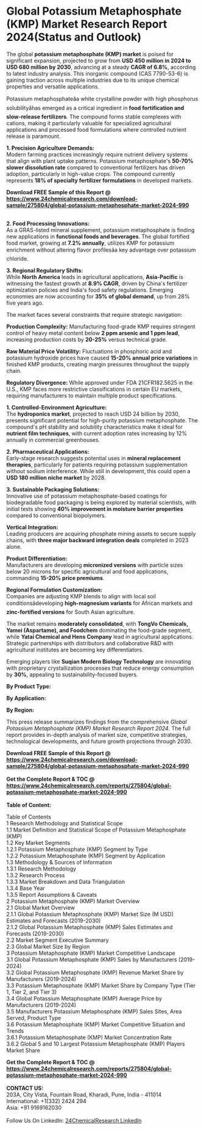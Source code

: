 <h1>Global Potassium Metaphosphate (KMP) Market Research Report 2024(Status and Outlook)</h1><p>The global <strong>potassium metaphosphate (KMP) market</strong> is poised for significant expansion, projected to grow from <strong>USD 450 million in 2024 to USD 680 million by 2030</strong>, advancing at a steady <strong>CAGR of 6.8%</strong>, according to latest industry analysis. This inorganic compound (CAS 7790-53-6) is gaining traction across multiple industries due to its unique chemical properties and versatile applications.</p><p>Potassium metaphosphateâa white crystalline powder with high phosphorus solubilityâhas emerged as a critical ingredient in <strong>food fortification and slow-release fertilizers</strong>. The compound forms stable complexes with cations, making it particularly valuable for specialized agricultural applications and processed food formulations where controlled nutrient release is paramount.</p><p><strong>1. Precision Agriculture Demands:</strong><br>
Modern farming practices increasingly require nutrient delivery systems that align with plant uptake patterns. Potassium metaphosphate's <strong>50-70% slower dissolution rate</strong> compared to conventional fertilizers has driven adoption, particularly in high-value crops. The compound currently represents <strong>18% of specialty fertilizer formulations</strong> in developed markets.</p><div><b>Download FREE Sample of this Report @ 
            <a href="https://www.24chemicalresearch.com/download-sample/275804/global-potassium-metaphosphate-market-2024-990">
            https://www.24chemicalresearch.com/download-sample/275804/global-potassium-metaphosphate-market-2024-990</a></b></div><br><p><strong>2. Food Processing Innovations:</strong><br>
As a GRAS-listed mineral supplement, potassium metaphosphate is finding new applications in <strong>functional foods and beverages</strong>. The global fortified food market, growing at <strong>7.2% annually</strong>, utilizes KMP for potassium enrichment without altering flavor profilesâa key advantage over potassium chloride.</p><p><strong>3. Regional Regulatory Shifts:</strong><br>
While <strong>North America</strong> leads in agricultural applications, <strong>Asia-Pacific</strong> is witnessing the fastest growth at <strong>8.9% CAGR</strong>, driven by China's fertilizer optimization policies and India's food safety regulations. Emerging economies are now accounting for <strong>35% of global demand</strong>, up from 28% five years ago.</p><p>The market faces several constraints that require strategic navigation:</p><p><strong>Production Complexity:</strong> Manufacturing food-grade KMP requires stringent control of heavy metal content below <strong>2 ppm arsenic and 1 ppm lead</strong>, increasing production costs by <strong>20-25%</strong> versus technical grade.</p><p><strong>Raw Material Price Volatility:</strong> Fluctuations in phosphoric acid and potassium hydroxide prices have caused <strong>15-20% annual price variations</strong> in finished KMP products, creating margin pressures throughout the supply chain.</p><p><strong>Regulatory Divergence:</strong> While approved under FDA 21CFR182.5625 in the U.S., KMP faces more restrictive classifications in certain EU markets, requiring manufacturers to maintain multiple product specifications.</p><p><strong>1. Controlled-Environment Agriculture:</strong><br>
The <strong>hydroponics market</strong>, projected to reach USD 24 billion by 2030, presents significant potential for high-purity potassium metaphosphate. The compound's pH stability and solubility characteristics make it ideal for <strong>nutrient film techniques</strong>, with current adoption rates increasing by 12% annually in commercial greenhouses.</p><p><strong>2. Pharmaceutical Applications:</strong><br>
Early-stage research suggests potential uses in <strong>mineral replacement therapies</strong>, particularly for patients requiring potassium supplementation without sodium interference. While still in development, this could open a <strong>USD 180 million niche market</strong> by 2028.</p><p><strong>3. Sustainable Packaging Solutions:</strong><br>
Innovative use of potassium metaphosphate-based coatings for biodegradable food packaging is being explored by material scientists, with initial tests showing <strong>40% improvement in moisture barrier properties</strong> compared to conventional biopolymers.</p><p><strong>Vertical Integration:</strong><br>
	Leading producers are acquiring phosphate mining assets to secure supply chains, with <strong>three major backward integration deals</strong> completed in 2023 alone.</p><p><strong>Product Differentiation:</strong><br>
	Manufacturers are developing <strong>micronized versions</strong> with particle sizes below 20 microns for specific agricultural and food applications, commanding <strong>15-20% price premiums</strong>.</p><p><strong>Regional Formulation Customization:</strong><br>
	Companies are adjusting KMP blends to align with local soil conditionsâdeveloping <strong>high-magnesium variants</strong> for African markets and <strong>zinc-fortified versions</strong> for South Asian agriculture.</p><p>The market remains <strong>moderately consolidated</strong>, with <strong>TongVo Chemicals, Yamei (Aspartame), and Foodchem</strong> dominating the food-grade segment, while <strong>Yatai Chemical and Hens Company</strong> lead in agricultural applications. Strategic partnerships with distributors and collaborative R&amp;D with agricultural institutes are becoming key differentiators.</p><p>Emerging players like <strong>Suqian Modern Biology Technology</strong> are innovating with proprietary crystallization processes that reduce energy consumption by <strong>30%</strong>, appealing to sustainability-focused buyers.</p><p><strong>By Product Type:</strong></p><p><strong>By Application:</strong></p><p><strong>By Region:</strong></p><p>This press release summarizes findings from the comprehensive <em>Global Potassium Metaphosphate (KMP) Market Research Report 2024</em>. The full report provides in-depth analysis of market size, competitive strategies, technological developments, and future growth projections through 2030.</p><div><b>Download FREE Sample of this Report @ 
            <a href="https://www.24chemicalresearch.com/download-sample/275804/global-potassium-metaphosphate-market-2024-990">
            https://www.24chemicalresearch.com/download-sample/275804/global-potassium-metaphosphate-market-2024-990</a></b></div><br><div><b>Get the Complete Report & TOC @ 
            <a href="https://www.24chemicalresearch.com/reports/275804/global-potassium-metaphosphate-market-2024-990">
            https://www.24chemicalresearch.com/reports/275804/global-potassium-metaphosphate-market-2024-990</a></b></div><br>
            <b>Table of Content:</b><p>Table of Contents<br />
1 Research Methodology and Statistical Scope<br />
1.1 Market Definition and Statistical Scope of Potassium Metaphosphate (KMP)<br />
1.2 Key Market Segments<br />
1.2.1 Potassium Metaphosphate (KMP) Segment by Type<br />
1.2.2 Potassium Metaphosphate (KMP) Segment by Application<br />
1.3 Methodology & Sources of Information<br />
1.3.1 Research Methodology<br />
1.3.2 Research Process<br />
1.3.3 Market Breakdown and Data Triangulation<br />
1.3.4 Base Year<br />
1.3.5 Report Assumptions & Caveats<br />
2 Potassium Metaphosphate (KMP) Market Overview<br />
2.1 Global Market Overview<br />
2.1.1 Global Potassium Metaphosphate (KMP) Market Size (M USD) Estimates and Forecasts (2019-2030)<br />
2.1.2 Global Potassium Metaphosphate (KMP) Sales Estimates and Forecasts (2019-2030)<br />
2.2 Market Segment Executive Summary<br />
2.3 Global Market Size by Region<br />
3 Potassium Metaphosphate (KMP) Market Competitive Landscape<br />
3.1 Global Potassium Metaphosphate (KMP) Sales by Manufacturers (2019-2024)<br />
3.2 Global Potassium Metaphosphate (KMP) Revenue Market Share by Manufacturers (2019-2024)<br />
3.3 Potassium Metaphosphate (KMP) Market Share by Company Type (Tier 1, Tier 2, and Tier 3)<br />
3.4 Global Potassium Metaphosphate (KMP) Average Price by Manufacturers (2019-2024)<br />
3.5 Manufacturers Potassium Metaphosphate (KMP) Sales Sites, Area Served, Product Type<br />
3.6 Potassium Metaphosphate (KMP) Market Competitive Situation and Trends<br />
3.6.1 Potassium Metaphosphate (KMP) Market Concentration Rate<br />
3.6.2 Global 5 and 10 Largest Potassium Metaphosphate (KMP) Players Market Share </p><div><b>Get the Complete Report & TOC @ 
            <a href="https://www.24chemicalresearch.com/reports/275804/global-potassium-metaphosphate-market-2024-990">
            https://www.24chemicalresearch.com/reports/275804/global-potassium-metaphosphate-market-2024-990</a></b></div><br><b>CONTACT US:</b><br>
            203A, City Vista, Fountain Road, Kharadi, Pune, India - 411014<br>
            International: +1(332) 2424 294<br>
            Asia: +91 9169162030 <br><br>
            Follow Us On LinkedIn: <a href="https://www.linkedin.com/company/24chemicalresearch/">24ChemicalResearch LinkedIn</a>